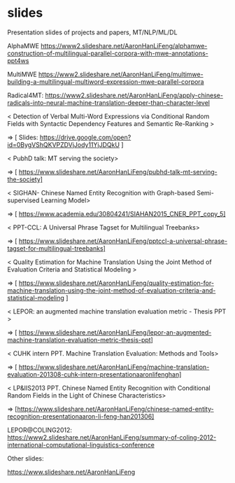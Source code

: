# slides
Presentation slides of projects and papers, MT/NLP/ML/DL

AlphaMWE
https://www2.slideshare.net/AaronHanLiFeng/alphamwe-construction-of-multilingual-parallel-corpora-with-mwe-annotations-ppt4ws

MultiMWE
https://www2.slideshare.net/AaronHanLiFeng/multimwe-building-a-multilingual-multiword-expression-mwe-parallel-corpora 

Radical4MT: 
https://www2.slideshare.net/AaronHanLiFeng/apply-chinese-radicals-into-neural-machine-translation-deeper-than-character-level 

\< Detection of Verbal Multi-Word Expressions via Conditional Random Fields with Syntactic Dependency Features and Semantic Re-Ranking >

=> [ Slides: https://drive.google.com/open?id=0BygVShQKVPZDVjJody11YjJDQkU ]

\< PubhD talk: MT serving the society>

=> [ https://www.slideshare.net/AaronHanLiFeng/pubhd-talk-mt-serving-the-society]

\< SIGHAN- Chinese Named Entity Recognition with Graph-based Semi-supervised Learning Model>

=> [ https://www.academia.edu/30804241/SIAHAN2015_CNER_PPT_copy_5]

\< PPT-CCL: A Universal Phrase Tagset for Multilingual Treebanks>

=> [ https://www.slideshare.net/AaronHanLiFeng/pptccl-a-universal-phrase-tagset-for-multilingual-treebanks]


\< Quality Estimation for Machine Translation Using the Joint Method of Evaluation Criteria and Statistical Modeling >

=> [ https://www.slideshare.net/AaronHanLiFeng/quality-estimation-for-machine-translation-using-the-joint-method-of-evaluation-criteria-and-statistical-modeling ]


\< LEPOR: an augmented machine translation evaluation metric - Thesis PPT >

=> [ https://www.slideshare.net/AaronHanLiFeng/lepor-an-augmented-machine-translation-evaluation-metric-thesis-ppt]



\< CUHK intern PPT. Machine Translation Evaluation: Methods and Tools>

=> [  https://www.slideshare.net/AaronHanLiFeng/machine-translation-evaluation-201308-cuhk-intern-presentationaaronlifenghan]


\< LP&IIS2013 PPT. Chinese Named Entity Recognition with Conditional Random Fields in the Light of Chinese Characteristics>

=> [https://www.slideshare.net/AaronHanLiFeng/chinese-named-entity-recognition-presentationaaron-li-feng-han201306]

LEPOR@COLING2012:
https://www2.slideshare.net/AaronHanLiFeng/summary-of-coling-2012-international-computational-linguistics-conference 




Other slides:

https://www.slideshare.net/AaronHanLiFeng

